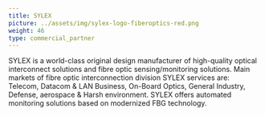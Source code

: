 ```yaml
---
title: SYLEX
picture: ../assets/img/sylex-logo-fiberoptics-red.png
weight: 46
type: commercial_partner
---
```


SYLEX is a world-class original design manufacturer of high-quality optical interconnect solutions and fibre optic sensing/monitoring solutions. Main markets of fibre optic interconnection division SYLEX services are: Telecom, Datacom & LAN Business, On-Board Optics, General Industry, Defense, aerospace & Harsh environment. SYLEX offers automated monitoring solutions based on modernized FBG technology.
